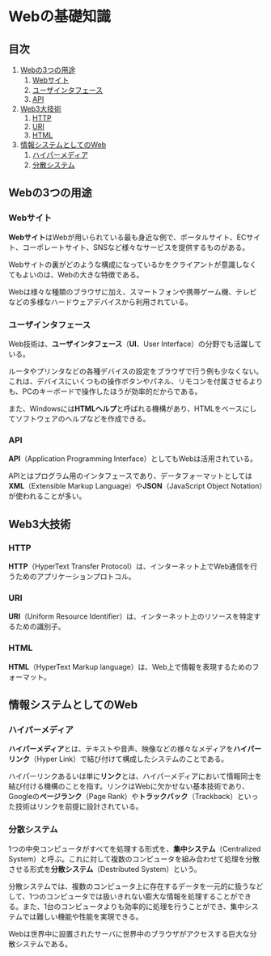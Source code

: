 # Webの基礎知識


## 目次

1. [Webの3つの用途](#webの3つの用途)
	1. [Webサイト](#webサイト)
	1. [ユーザインタフェース](#ユーザインタフェース)
	1. [API](#api)
1. [Web3大技術](#web3大技術)
	1. [HTTP](#http)
	1. [URI](#uri)
	1. [HTML](#html)
1. [情報システムとしてのWeb](#情報システムとしてのweb)
	1. [ハイパーメディア](#ハイパーメディア)
	1. [分散システム](#分散システム)


## Webの3つの用途

### Webサイト

**Webサイト**はWebが用いられている最も身近な例で、ポータルサイト、ECサイト、コーポレートサイト、SNSなど様々なサービスを提供するものがある。

Webサイトの裏がどのような構成になっているかをクライアントが意識しなくてもよいのは、Webの大きな特徴である。

Webは様々な種類のブラウザに加え、スマートフォンや携帯ゲーム機、テレビなどの多様なハードウェアデバイスから利用されている。

### ユーザインタフェース

Web技術は、**ユーザインタフェース**（**UI**、User Interface）の分野でも活躍している。

ルータやプリンタなどの各種デバイスの設定をブラウザで行う例も少なくない。これは、デバイスにいくつもの操作ボタンやパネル、リモコンを付属させるよりも、PCのキーボードで操作したほうが効率的だからである。

また、Windowsには**HTMLヘルプ**と呼ばれる機構があり、HTMLをベースにしてソフトウェアのヘルプなどを作成できる。

### API

**API**（Application Programming Interface）としてもWebは活用されている。

APIとはプログラム用のインタフェースであり、データフォーマットとしては**XML**（Extensible Markup Language）や**JSON**（JavaScript Object Notation）が使われることが多い。


## Web3大技術

### HTTP

**HTTP**（HyperText Transfer Protocol）は、インターネット上でWeb通信を行うためのアプリケーションプロトコル。

### URI

**URI**（Uniform Resource Identifier）は、インターネット上のリソースを特定するための識別子。

### HTML

**HTML**（HyperText Markup language）は、Web上で情報を表現するためのフォーマット。


## 情報システムとしてのWeb

### ハイパーメディア

**ハイパーメディア**とは、テキストや音声、映像などの様々なメディアを**ハイパーリンク**（Hyper Link）で結び付けて構成したシステムのことである。

ハイパーリンクあるいは単に**リンク**とは、ハイパーメディアにおいて情報同士を結び付ける機構のことを指す。リンクはWebに欠かせない基本技術であり、Googleの**ページランク**（Page Rank）や**トラックバック**（Trackback）といった技術はリンクを前提に設計されている。

### 分散システム

1つの中央コンピュータがすべてを処理する形式を、**集中システム**（Centralized System）と呼ぶ。これに対して複数のコンピュータを組み合わせて処理を分散させる形式を**分散システム**（Destributed System）という。

分散システムでは、複数のコンピュータ上に存在するデータを一元的に扱うなどして、1つのコンピュータでは扱いきれない膨大な情報を処理することができる。また、1台のコンピュータよりも効率的に処理を行うことができ、集中システムでは難しい機能や性能を実現できる。

Webは世界中に設置されたサーバに世界中のブラウザがアクセスする巨大な分散システムである。
